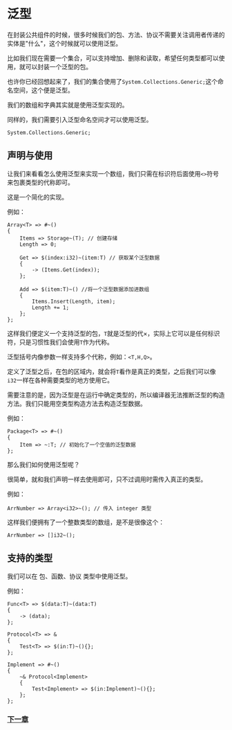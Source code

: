 # 泛型
在封装公共组件的时候，很多时候我们的包、方法、协议不需要关注调用者传递的实体是"什么"，这个时候就可以使用泛型。  

比如我们现在需要一个集合，可以支持增加、删除和读取，希望任何类型都可以使用，就可以封装一个泛型的包。  

也许你已经回想起来了，我们的集合使用了`System.Collections.Generic;`这个命名空间，这个便是泛型。  

我们的数组和字典其实就是使用泛型实现的。

同样的，我们需要引入泛型命名空间才可以使用泛型。
```
System.Collections.Generic;
```
## 声明与使用
让我们来看看怎么使用泛型来实现一个数组，我们只需在标识符后面使用`<>`符号来包裹类型的代称即可。

这是一个简化的实现。

例如：
```
Array<T> => #~()
{
    Items => Storage~(T); // 创建存储
    Length => 0;

    Get => $(index:i32)~(item:T) // 获取某个泛型数据
    {
        -> (Items.Get(index));
    };

    Add => $(item:T)~() //将一个泛型数据添加进数组
    {
        Items.Insert(Length, item);
        Length += 1;
    };
};
```
这样我们便定义一个支持泛型的包，`T`就是泛型的代×，实际上它可以是任何标识符，只是习惯性我们会使用`T`作为代称。

泛型括号内像参数一样支持多个代称，例如：`<T,H,Q>`。

定义了泛型之后，在包的区域内，就会将`T`看作是真正的类型，之后我们可以像`i32`一样在各种需要类型的地方使用它。

需要注意的是，因为泛型是在运行中确定类型的，所以编译器无法推断泛型的构造方法。我们只能用空类型构造方法去构造泛型数据。

例如：
```
Package<T> => #~()
{
    Item => ~:T; // 初始化了一个空值的泛型数据
};
```
那么我们如何使用泛型呢？

很简单，就和我们声明一样去使用即可，只不过调用时需传入真正的类型。

例如：
```
ArrNumber => Array<i32>~(); // 传入 integer 类型
```
这样我们便拥有了一个整数类型的数组，是不是很像这个：
```
ArrNumber => []i32~();
```
## 支持的类型
我们可以在 包、函数、协议 类型中使用泛型。

例如：
```
Func<T> => $(data:T)~(data:T)
{
    -> (data);
};

Protocol<T> => &
{
    Test<T> => $(in:T)~(){};
};

Implement => #~()
{
    ~& Protocol<Implement>
    {
        Test<Implement> => $(in:Implement)~(){};
    };
};
```
### [下一章](注解.md)